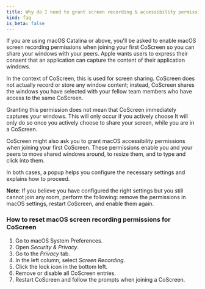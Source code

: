 ```yaml
---
title: Why do I need to grant screen recording & accessibility permissions when setting up CoScreen?
kind: faq
is_beta: false
---
```


If you are using macOS Catalina or above, you'll be asked to enable macOS screen recording permissions when joining your first CoScreen so you can share your windows with your peers. Apple wants users to express their consent that an application can capture the content of their application windows. 

In the context of CoScreen, this is used for screen sharing. CoScreen does not actually record or store any window content; instead, CoScreen shares the windows you have selected with your fellow team members who have access to the same CoScreen.
 
Granting this permission does not mean that CoScreen immediately captures your windows. This will only occur if you actively choose It will only do so once you actively choose to share your screen, while you are in a CoScreen.
 
CoScreen might also ask you to grant macOS accessibility permissions when joining your first CoScreen. These permissions enable you and your peers to move shared windows around, to resize them, and to type and click into them.
 
In both cases, a popup helps you configure the necessary settings and explains how to proceed.

**Note**: If you believe you have configured the right settings but you still cannot join any room, perform the following: remove the permissions  in macOS settings, restart CoScreen, and enable them again. 

### How to reset macOS screen recording permissions for CoScreen

1. Go to macOS System Preferences.
2. Open _Security & Privacy_.
3. Go to the _Privacy_ tab.
4. In the left column, select _Screen Recording_.
5. Click the lock icon in the bottom left.
6. Remove or disable all CoScreen entries.
7. Restart CoScreen and follow the prompts when joining a CoScreen.